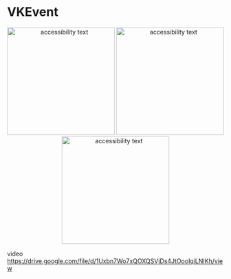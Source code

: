 # VKEvent


<p align="center">
    <img src="https://raw.githubusercontent.com/Liyafar27/vkEvent/main/WhatsApp%20Image%202021-06-11%20at%2014.48.43(2).jpeg" width="250" alt="accessibility text">  
    <img src="https://raw.githubusercontent.com/Liyafar27/vkEvent/main/WhatsApp%20Image%202021-06-11%20at%2014.48.44(2).jpeg" width="250" alt="accessibility text">

  <img src="https://raw.githubusercontent.com/Liyafar27/vkEvent/main/WhatsApp%20Image%202021-06-11%20at%2014.48.44.jpeg" width="250" alt="accessibility text">

video      https://drive.google.com/file/d/1Uxbn7Wo7xQOXQSVjDs4JtOooIqiLNIKh/view

</p>
